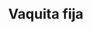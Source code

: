 ---
title: Vaquita fija
date: 
draft: false

# descripcion
description : Pulsera niña, largo no extensible

materials: Plata 925

color: 

dimensions: largo 15,5 cm

code: 03-09-0812

type: "Pulseras"

categories: []

price: $6.110,00

price_eftvo: $5.190,00

# Images
# first image will be shown in the product page
images:
  # - image: "images/path_to_image"
  # La ubicacion de las imagenes es imagenes/Pulseras/Pulseras.Plata/03-09-0812-vaquita-fija
  - image: "./images/pulseras/plata/03-09-0812-vaquita-fija_a.jpg"
  - image: "./images/pulseras/plata/03-09-0812-vaquita-fija_b.jpg"
---